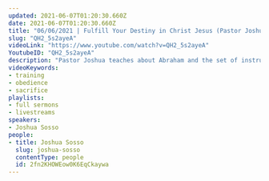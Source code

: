 ```yaml
---
updated: 2021-06-07T01:20:30.660Z
date: 2021-06-07T01:20:30.660Z
title: "06/06/2021 | Fulfill Your Destiny in Christ Jesus (Pastor Joshua Sosso)"
slug: "QH2_5s2ayeA"
videoLink: "https://www.youtube.com/watch?v=QH2_5s2ayeA"
YoutubeID: "QH2_5s2ayeA"
description: "Pastor Joshua teaches about Abraham and the set of instructions that come with His blessing. God is doing everything He can to prepare us to rule so allow the Holy Spirit to train you to become someone who can manage. God desires to give us influence and power so that we can shift the nation and the culture back to Him. Our only limitation is lack of faith or lack of obedience. Are we willing to sacrifice our greatest desire to Him as Abraham did? When Abraham was willing, He received His son back and so much more. Abraham knew God's heart and anything that we give God or meet God with, He'll meet it back and more. Be willing to be like Abraham so we can blaze a trail to run further. Trust God with every aspect of your life and learn to start implementing this every day. This sermon was delivered by Pastor Joshua Sosso at Freedom Fellowship Church International on June 06, 2021."
videoKeywords:
- training
- obedience
- sacrifice
playlists:
- full sermons
- livestreams
speakers:
- Joshua Sosso
people:
- title: Joshua Sosso
  slug: joshua-sosso
  contentType: people
  id: 2fn2KHOWEow0K6EqCkaywa
---
```

